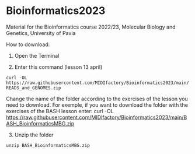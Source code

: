 # Bioinformatics2023
Material for the Bioinformatics course 2022/23, Molecular Biology and Genetics, University of Pavia


How to download:
1. Open the Terminal

2. Enter this command (lesson 13 april)

`
curl -OL  https://raw.githubusercontent.com/MIDIfactory/Bioinformatics2023/main/READS_and_GENOMES.zip
`

Change the name of the folder according to the exercises of the lesson you need to download. For exemple, if you want to download the folder with the exercises of the BASH lesson enter: 
curl -OL  https://raw.githubusercontent.com/MIDIfactory/Bioinformatics2023/main/BASH_BioinformaticsMBG.zip



3. Unzip the folder

`
unzip BASH_BioinformaticsMBG.zip
`
 

